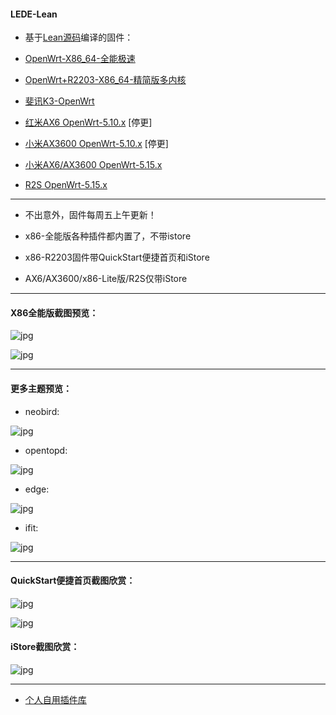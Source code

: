 #### LEDE-Lean

* 基于[Lean源码](https://github.com/coolsnowwolf/lede)编译的固件：

* [OpenWrt-X86_64-全能极速](https://www.right.com.cn/forum/thread-4054849-1-1.html) 

* [OpenWrt+R2203-X86_64-精简版多内核](https://www.right.com.cn/forum/forum.php?mod=viewthread&tid=7182055&page=1&extra=)

* [斐讯K3-OpenWrt](https://www.right.com.cn/forum/thread-4052645-1-1.html)

* [红米AX6 OpenWrt-5.10.x](https://www.right.com.cn/forum/forum.php?mod=viewthread&tid=6770103&page=1&extra=#pid14665099) [停更]

* [小米AX3600 OpenWrt-5.10.x](https://www.right.com.cn/forum/forum.php?mod=viewthread&tid=7310044&page=1&extra=#pid15314306) [停更]

* [小米AX6/AX3600 OpenWrt-5.15.x](https://www.right.com.cn/forum/thread-8218915-1-1.html)

* [R2S OpenWrt-5.15.x](https://www.right.com.cn/forum/thread-8239527-1-1.html)

***

* 不出意外，固件每周五上午更新！

* x86-全能版各种插件都内置了，不带istore

* x86-R2203固件带QuickStart便捷首页和iStore

* AX6/AX3600/x86-Lite版/R2S仅带iStore


***

#### X86全能版截图预览：

![jpg](./diy/pic/argon.png)

![jpg](./diy/pic/all.png)


***

#### 更多主题预览：

* neobird:

![jpg](./diy/pic/neobird.png)

* opentopd:

![jpg](./diy/pic/opentopd.png)

* edge:

![jpg](./diy/pic/edge.png)

* ifit:

![jpg](./diy/pic/ifit.png)


***

#### QuickStart便捷首页截图欣赏：

![jpg](./diy/pic/1.png)

![jpg](./diy/pic/2.png)

#### iStore截图欣赏：

![jpg](./diy/pic/3.png)


***

* [个人自用插件库](https://github.com/xiangfeidexiaohuo/openwrt-packages)


